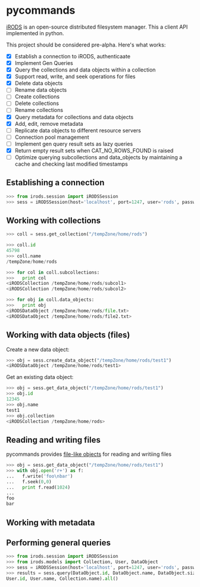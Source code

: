 pycommands
============

[iRODS](https://www.irods.org) is an open-source distributed filesystem manager.  This a client API implemented in python.

This project should be considered pre-alpha. Here's what works:
- [x] Establish a connection to iRODS, authenticaate
- [x] Implement Gen Queries
- [x] Query the collections and data objects within a collection
- [x] Support read, write, and seek operations for files
- [x] Delete data objects
- [ ] Rename data objects
- [ ] Create collections
- [ ] Delete collections
- [ ] Rename collections
- [X] Query metadata for collections and data objects
- [X] Add, edit, remove metadata
- [ ] Replicate data objects to different resource servers
- [ ] Connection pool management
- [ ] Implement gen query result sets as lazy queries
- [X] Return empty result sets when CAT_NO_ROWS_FOUND is raised
- [ ] Optimize querying subcollections and data_objects by maintaining a cache 
and checking last modified timestamps

Establishing a connection
-------------------------
```python
>>> from irods.session import iRODSSession
>>> sess = iRODSSession(host='localhost', port=1247, user='rods', password='rods', zone='tempZone')
```
    
Working with collections
------------------------
```python
>>> coll = sess.get_collection("/tempZone/home/rods")

>>> coll.id
45798
>>> coll.name
/tempZone/home/rods

>>> for col in coll.subcollections:
>>>   print col
<iRODSCollection /tempZone/home/rods/subcol1>
<iRODSCollection /tempZone/home/rods/subcol2>

>>> for obj in coll.data_objects:
>>>   print obj
<iRODSDataObject /tempZone/home/rods/file.txt>
<iRODSDataObject /tempZone/home/rods/file2.txt>
```
    
Working with data objects (files)
---------------------------------
Create a new data object:
```python
>>> obj = sess.create_data_object("/tempZone/home/rods/test1")
<iRODSDataObject /tempZone/home/rods/test1>
```

Get an existing data object:
```python
>>> obj = sess.get_data_object("/tempZone/home/rods/test1")
>>> obj.id
12345
>>> obj.name
test1
>>> obj.collection
<iRODSCollection /tempZone/home/rods>
```

Reading and writing files
-----------------------
pycommands provides [file-like objects](http://docs.python.org/2/library/stdtypes.html#file-objects) for reading and writiing files
```python
>>> obj = sess.get_data_object("/tempZone/home/rods/test1")
>>> with obj.open('r+') as f:
...   f.write('foo\nbar')
...   f.seek(0,0)
...   print f.read(1024)
...
foo
bar
```
    
Working with metadata
---------------------

Performing general queries
--------------------------
```python
>>> from irods.session import iRODSSession
>>> from irods.models import Collection, User, DataObject
>>> sess = iRODSSession(host='localhost', port=1247, user='rods', password='rods', zone='tempZone')
>>> results = sess.query(DataObject.id, DataObject.name, DataObject.size, \
User.id, User.name, Collection.name).all()
```
